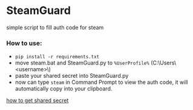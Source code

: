 # SteamGuard
simple script to fill auth code for steam

### How to use:
* `pip install -r requirements.txt`
* move steam.bat and SteamGuard.py to `%UserProfile%` (C:\Users\\\<username>\\)
* paste your shared secret into SteamGuard.py
* now can type `steam` in Command Prompt to view the auth code, it will automatically copy into your clipboard.

[how to get shared secret](https://github.com/steamguard-totp/steamguard-shared-secret)
